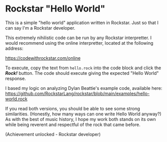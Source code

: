 # Rockstar "Hello World"
This is a simple "hello world" application written in Rockstar. Just so that I can say I'm a Rockstar developer.

This extremely nihilistic code can be run by any Rockstar interpretter. I would recommend using the online interpretter, located at the following address:

https://codewithrockstar.com/online

To execute, copy the text from `hello.rock` into the code block and click the ***Rock!*** button. The code should execute giving the expected "Hello World" response.

I based my logic on analyzing Dylan Beattie's example code, available here: https://github.com/RockstarLang/rockstar/blob/main/examples/hello-world.rock

If you read both versions, you should be able to see some strong similarities. (Honestly, how many ways can one write Hello World anyway?) As with the best of music history, I hope my work both stands on its own while being reverent and respectful of the rock that came before.

(Achievement unlocked - Rockstar developer)

